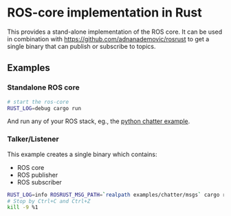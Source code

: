 # ROS-core implementation in Rust

This provides a stand-alone implementation of the ROS core. It can be used
in combination with https://github.com/adnanademovic/rosrust to get a single
binary that can publish or subscribe to topics.

## Examples

### Standalone ROS core

```bash
# start the ros-core
RUST_LOG=debug cargo run
```

And run any of your ROS stack, eg., the [python chatter example](http://wiki.ros.org/ROS/Tutorials/WritingPublisherSubscriber%28python%29).

### Talker/Listener

This example creates a single binary which contains:
- ROS core
- ROS publisher
- ROS subscriber

```bash
RUST_LOG=info ROSRUST_MSG_PATH=`realpath examples/chatter/msgs` cargo run --example chatter --release
# Stop by Ctrl+C and Ctrl+Z
kill -9 %1
```
